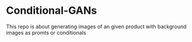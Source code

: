 # Conditional-GANs
This repo is about generating images of an given product with background images as promts or conditionals
